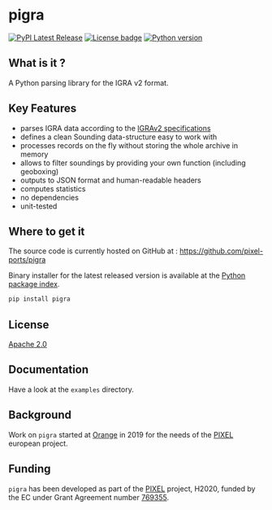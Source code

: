 # pigra

[![PyPI Latest Release](https://img.shields.io/pigra/v/pigra)](https://pypi.org/project/pigra/)
[![License badge](https://img.shields.io/github/license/pixel-ports/pigra)](https://opensource.org/licenses/Apache-2.0)
[![Python version](https://img.shields.io/pypi/pyversions/pigra)](https://pypi.org/project/pigra/)

## What is it ?

A Python parsing library for the IGRA v2 format.

## Key Features

- parses IGRA data according to the [IGRAv2 specifications](ftp://ftp.ncdc.noaa.gov/pub/data/igra/data/igra2-data-format.txt)
- defines a clean Sounding data-structure easy to work with
- processes records on the fly without storing the whole archive in memory
- allows to filter soundings by providing your own function (including geoboxing)
- outputs to JSON format and human-readable headers
- computes statistics
- no dependencies
- unit-tested

## Where to get it
The source code is currently hosted on GitHub at :
https://github.com/pixel-ports/pigra

Binary installer for the latest released version is available at the [Python
package index](https://pypi.org/project/pigra).

```sh
pip install pigra
```

## License
[Apache 2.0](LICENSE)

## Documentation
Have a look at the `examples` directory.

## Background
Work on ``pigra`` started at [Orange](https://www.orange.com) in 2019 for the needs of the [PIXEL](https://pixel-ports.eu) european project.

## Funding

``pigra`` has been developed as part of the [PIXEL](https://pixel-ports.eu) project, H2020, funded by the EC under Grant Agreement number [769355](https://cordis.europa.eu/project/id/769355).